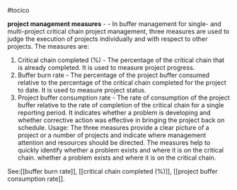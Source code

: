 #tocico

<b>project management measures</b> -  - In buffer management for single- and multi-project critical chain project management, three measures are used to judge the execution of projects individually and with respect to other projects.  The measures are:
1.  Critical chain completed (%) - The percentage of the critical chain that is already completed.  It is 
used to measure project progress. 
2.  Buffer burn rate - The percentage of the project buffer consumed relative to the percentage of the 
critical chain completed for the project to date.  It is used to measure project status.  
3.  Project buffer consumption rate - The rate of consumption of the project buffer relative to the rate of 
completion of the critical chain for a single reporting period.  It indicates whether a problem is developing and whether corrective action was effective in bringing the project back on schedule. Usage: The three measures provide a clear picture of a project or a number of projects and indicate where management attention and resources should be directed.  The measures help to quickly identify whether a problem exists and where it is on the critical chain. whether a problem exists and where it is on the critical chain. 



See:[[buffer burn rate]], [[critical chain completed (%)]], [[project buffer consumption rate]].
